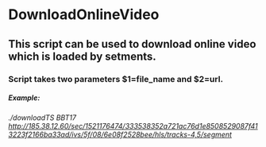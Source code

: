 # DownloadOnlineVideo

## This script can be used to download online video which is loaded by setments.

### Script takes two parameters $1=file_name and $2=url.

##### Example: 
*./downloadTS BBT17 http://185.38.12.60/sec/1521176474/333538352a721ac76d1e8508529087f413223f2166ba33ad/ivs/5f/08/6e08f2528bee/hls/tracks-4,5/segment*
